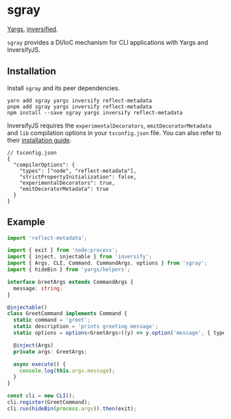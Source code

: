 # sgray

[Yargs](https://yargs.js.org/), [inversified](https://inversify.io/).

`sgray` provides a DI/IoC mechanism for CLI applications with Yargs and InversifyJS.

## Installation

Install `sgray` and its peer dependencies.

```shell
yarn add sgray yargs inversify reflect-metadata
pnpm add sgray yargs inversify reflect-metadata
npm install --save sgray yargs inversify reflect-metadata
```

InversifyJS requires the `experimentalDecorators`, `emitDecoratorMetadata` and `lib` compilation options in your `tsconfig.json` file. You can also refer to their [installation guide](https://github.com/inversify/InversifyJS/blob/master/wiki/installation.md).

```json5
// tsconfig.json
{
  "compilerOptions": {
    "types": ["node", "reflect-metadata"],
    "strictPropertyInitialization": false,
    "experimentalDecorators": true,
    "emitDecoratorMetadata": true
  }
}
```

## Example

```typescript
import 'reflect-metadata';

import { exit } from 'node:process';
import { inject, injectable } from 'inversify';
import { Args, CLI, Command, CommandArgs, options } from 'sgray';
import { hideBin } from 'yargs/helpers';

interface GreetArgs extends CommandArgs {
  message: string;
}

@injectable()
class GreetCommand implements Command {
  static command = 'greet';
  static description = 'prints greeting message';
  static options = options<GreetArgs>((y) => y.option('message', { type: 'string', alias: 'm', default: 'hi' }));

  @inject(Args)
  private args: GreetArgs;

  async execute() {
    console.log(this.args.message);
  }
}

const cli = new CLI();
cli.register(GreetCommand);
cli.run(hideBin(process.argv)).then(exit);
```

